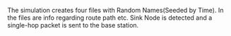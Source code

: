The simulation creates four files with Random Names(Seeded by Time).
In the files are info regarding route path etc. 
Sink Node is detected and a single-hop packet is sent to the base station.
